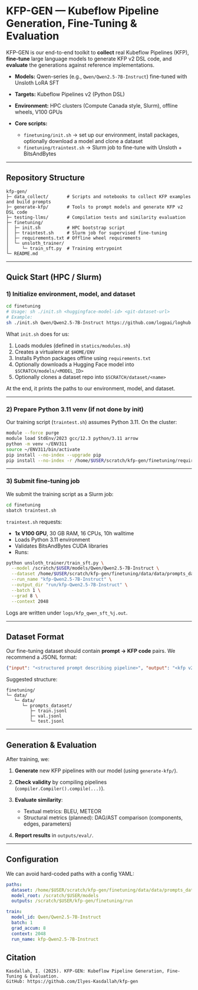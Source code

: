 
# KFP-GEN — Kubeflow Pipeline Generation, Fine-Tuning & Evaluation

KFP-GEN is our end-to-end toolkit to **collect** real Kubeflow Pipelines (KFP), **fine-tune** large language models to generate KFP v2 DSL code, and **evaluate** the generations against reference implementations.

* **Models:** Qwen-series (e.g., `Qwen/Qwen2.5-7B-Instruct`) fine-tuned with Unsloth LoRA SFT
* **Targets:** Kubeflow Pipelines v2 (Python DSL)
* **Environment:** HPC clusters (Compute Canada style, Slurm), offline wheels, V100 GPUs
* **Core scripts:**

  * `finetuning/init.sh` → set up our environment, install packages, optionally download a model and clone a dataset
  * `finetuning/traintest.sh` → Slurm job to fine-tune with Unsloth + BitsAndBytes

---

## Repository Structure

```
kfp-gen/
├─ data_collect/       # Scripts and notebooks to collect KFP examples and build prompts
├─ generate-kfp/       # Tools to prompt models and generate KFP v2 DSL code
├─ testing-llms/       # Compilation tests and similarity evaluation
├─ finetuning/
│  ├─ init.sh          # HPC bootstrap script
│  ├─ traintest.sh     # Slurm job for supervised fine-tuning
│  ├─ requirements.txt # Offline wheel requirements
│  └─ unsloth_trainer/
│     └─ train_sft.py  # Training entrypoint
└─ README.md
```

---

## Quick Start (HPC / Slurm)

### 1) Initialize environment, model, and dataset

```bash
cd finetuning
# Usage: sh ./init.sh <huggingface-model-id> <git-dataset-url>
# Example:
sh ./init.sh Qwen/Qwen2.5-7B-Instruct https://github.com/logpai/loghub.git
```

What `init.sh` does for us:

1. Loads modules (defined in `statics/modules.sh`)
2. Creates a virtualenv at `$HOME/ENV`
3. Installs Python packages offline using `requirements.txt`
4. Optionally downloads a Hugging Face model into `$SCRATCH/models/<MODEL_ID>`
5. Optionally clones a dataset repo into `$SCRATCH/dataset/<name>`

At the end, it prints the paths to our environment, model, and dataset.

---

### 2) Prepare Python 3.11 venv (if not done by init)

Our training script (`traintest.sh`) assumes Python 3.11. On the cluster:

```bash
module --force purge
module load StdEnv/2023 gcc/12.3 python/3.11 arrow
python -m venv ~/ENV311
source ~/ENV311/bin/activate
pip install --no-index --upgrade pip
pip install --no-index -r /home/$USER/scratch/kfp-gen/finetuning/requirements.txt
```

---

### 3) Submit fine-tuning job

We submit the training script as a Slurm job:

```bash
cd finetuning
sbatch traintest.sh
```

`traintest.sh` requests:

* **1x V100 GPU**, 30 GB RAM, 16 CPUs, 10h walltime
* Loads Python 3.11 environment
* Validates BitsAndBytes CUDA libraries
* Runs:

```bash
python unsloth_trainer/train_sft.py \
  --model /scratch/$USER/models/Qwen/Qwen2.5-7B-Instruct \
  --dataset /home/$USER/scratch/kfp-gen/finetuning/data/data/prompts_dataset \
  --run_name "kfp-Qwen2.5-7B-Instruct" \
  --output_dir "run/kfp-Qwen2.5-7B-Instruct" \
  --batch 1 \
  --grad 8 \
  --context 2048
```

Logs are written under `logs/kfp_qwen_sft_%j.out`.

---

## Dataset Format

Our fine-tuning dataset should contain **prompt → KFP code** pairs. We recommend a JSONL format:

```json
{"input": "<structured prompt describing pipeline>", "output": "<kfp v2 DSL code>"}
```

Suggested structure:

```
finetuning/
└─ data/
   └─ data/
      └─ prompts_dataset/
         ├─ train.jsonl
         ├─ val.jsonl
         └─ test.jsonl
```

---

## Generation & Evaluation

After training, we:

1. **Generate** new KFP pipelines with our model (using `generate-kfp/`).
2. **Check validity** by compiling pipelines (`compiler.Compiler().compile(...)`).
3. **Evaluate similarity**:

   * Textual metrics: BLEU, METEOR
   * Structural metrics (planned): DAG/AST comparison (components, edges, parameters)
4. **Report results** in `outputs/eval/`.

---

## Configuration

We can avoid hard-coded paths with a config YAML:

```yaml
paths:
  dataset: /home/$USER/scratch/kfp-gen/finetuning/data/data/prompts_dataset
  model_root: /scratch/$USER/models
  outputs: /scratch/$USER/kfp-gen/finetuning/run

train:
  model_id: Qwen/Qwen2.5-7B-Instruct
  batch: 1
  grad_accum: 8
  context: 2048
  run_name: kfp-Qwen2.5-7B-Instruct
```


## Citation

```
Kasdallah, I. (2025). KFP-GEN: Kubeflow Pipeline Generation, Fine-Tuning & Evaluation.
GitHub: https://github.com/Ilyes-Kasdallah/kfp-gen
```

